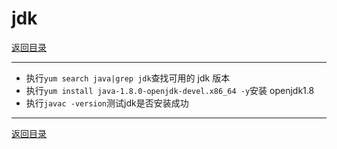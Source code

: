 # jdk

[返回目录](/linux/README.md)

---

- 执行`yum search java|grep jdk`查找可用的 jdk 版本
- 执行`yum install java-1.8.0-openjdk-devel.x86_64 -y`安装 openjdk1.8
- 执行`javac -version`测试jdk是否安装成功

---
[返回目录](/linux/README.md)
